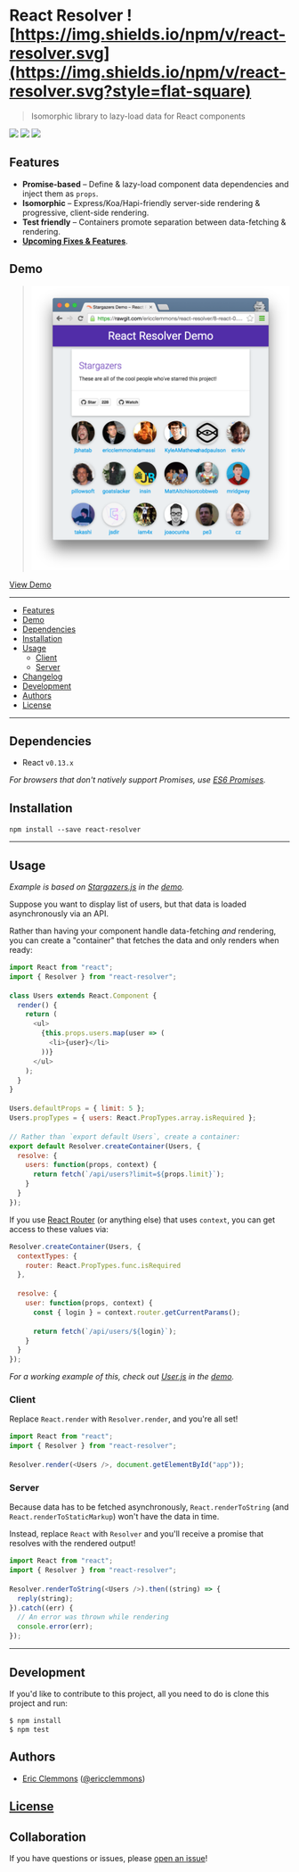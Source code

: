 # React Resolver ![https://img.shields.io/npm/v/react-resolver.svg](https://img.shields.io/npm/v/react-resolver.svg?style=flat-square)

> Isomorphic library to lazy-load data for React components

[![](https://img.shields.io/github/issues-raw/ericclemmons/react-resolver.svg?style=flat-square)](https://github.com/ericclemmons/react-resolver/issues)
[![](https://img.shields.io/travis/ericclemmons/react-resolver/master.svg?style=flat-square)](https://travis-ci.org/ericclemmons/react-resolver)
[![](https://img.shields.io/david/ericclemmons/react-resolver.svg?style=flat-square)](https://david-dm.org/ericclemmons/react-resolver#info=dependencies)


## Features

- **Promise-based** – Define & lazy-load component data dependencies and inject them as `props`.
- **Isomorphic** – Express/Koa/Hapi-friendly server-side rendering & progressive, client-side rendering.
- **Test friendly** – Containers promote separation between data-fetching & rendering.
- [**Upcoming Fixes & Features**][upcoming].


## Demo

> [![Demo](demo.png)][demo]

[View Demo][demo]


- - -


- [Features](#features)
- [Demo](#demo)
- [Dependencies](#dependencies)
- [Installation](#installation)
- [Usage](#usage)
  + [Client](#client)
  + [Server](#server)
- [Changelog][changelog]
- [Development](#development)
- [Authors](#authors)
- [License][license]

- - -


## Dependencies

- React `v0.13.x`

_For browsers that don't natively support Promises, use [ES6 Promises](https://github.com/jakearchibald/es6-promise)._


## Installation

```shell
npm install --save react-resolver
```

- - -

## Usage

_Example is based on [Stargazers.js](https://github.com/ericclemmons/react-resolver/blob/master/examples/stargazers/components/Stargazers.js) in the [demo][demo]._

Suppose you want to display list of users, but that data is loaded
asynchronously via an API.

Rather than having your component handle data-fetching _and_ rendering,
you can create a "container" that fetches the data and only renders when ready:

```javascript
import React from "react";
import { Resolver } from "react-resolver";

class Users extends React.Component {
  render() {
    return (
      <ul>
        {this.props.users.map(user => (
          <li>{user}</li>
        ))}
      </ul>
    );
  }
}

Users.defaultProps = { limit: 5 };
Users.propTypes = { users: React.PropTypes.array.isRequired };

// Rather than `export default Users`, create a container:
export default Resolver.createContainer(Users, {
  resolve: {
    users: function(props, context) {
      return fetch(`/api/users?limit=${props.limit}`);
    }
  }
});

```

If you use [React Router][router] (or anything else) that uses
`context`, you can get access to these values via:

```javascript
Resolver.createContainer(Users, {
  contextTypes: {
    router: React.PropTypes.func.isRequired
  },

  resolve: {
    user: function(props, context) {
      const { login } = context.router.getCurrentParams();

      return fetch(`/api/users/${login}`);
    }
  }
});

```

_For a working example of this, check out [User.js](https://github.com/ericclemmons/react-resolver/blob/master/examples/stargazers/handlers/User.js) in the [demo][demo]._


### Client

Replace `React.render` with `Resolver.render`, and you're all set!

```javascript
import React from "react";
import { Resolver } from "react-resolver";

Resolver.render(<Users />, document.getElementById("app"));
```


### Server

Because data has to be fetched asynchronously, `React.renderToString`
(and `React.renderToStaticMarkup`) won't have the data in time.

Instead, replace `React` with `Resolver` and you'll receive a promise
that resolves with the rendered output!

```javascript
import React from "react";
import { Resolver } from "react-resolver";

Resolver.renderToString(<Users />).then((string) => {
  reply(string);
}).catch((err) {
  // An error was thrown while rendering
  console.error(err);
});

```

- - -

## Development

If you'd like to contribute to this project, all you need to do is clone
this project and run:

```shell
$ npm install
$ npm test
```


## Authors

- [Eric Clemmons](mailto:eric@smarterspam.com>) ([@ericclemmons][twitter])


## [License][license]


## Collaboration

If you have questions or issues, please [open an issue][issue]!


[changelog]: https://github.com/ericclemmons/react-resolver/blob/master/CHANGELOG.md
[demo]: https://cdn.rawgit.com/ericclemmons/react-resolver/master/examples/stargazers/public/index.html
[issue]: https://github.com/ericclemmons/react-resolver/issues/new
[license]: https://github.com/ericclemmons/react-resolver/blob/master/LICENSE
[router]: https://github.com/rackt/react-router/
[twitter]: https://twitter.com/ericclemmons/
[upcoming]: https://github.com/ericclemmons/react-resolver/blob/master/CHANGELOG.md#upcoming
